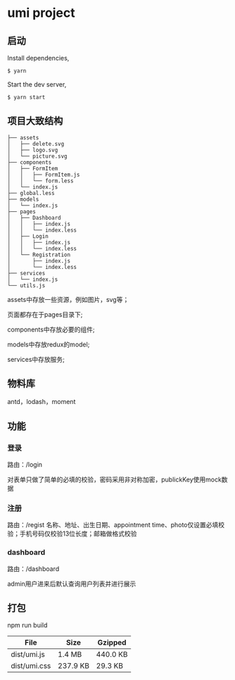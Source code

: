 # umi project

## 启动

Install dependencies,

```bash
$ yarn
```

Start the dev server,

```bash
$ yarn start
```

## 项目大致结构


```
├── assets
│   ├── delete.svg
│   ├── logo.svg
│   └── picture.svg
├── components
│   ├── FormItem
│   │   ├── FormItem.js
│   │   └── form.less
│   └── index.js
├── global.less
├── models
│   └── index.js
├── pages
│   ├── Dashboard
│   │   ├── index.js
│   │   └── index.less
│   ├── Login
│   │   ├── index.js
│   │   └── index.less
│   └── Registration
│       ├── index.js
│       └── index.less
├── services
│   └── index.js
└── utils.js
```

assets中存放一些资源，例如图片，svg等；

页面都存在于pages目录下;

components中存放必要的组件;

models中存放redux的model;

services中存放服务;


## 物料库
antd，lodash，moment


## 功能

### 登录

路由：/login

对表单只做了简单的必填的校验，密码采用非对称加密，publickKey使用mock数据


### 注册

路由：/regist
名称、地址、出生日期、appointment time、photo仅设置必填校验；手机号码仅校验13位长度；邮箱做格式校验

### dashboard

路由：/dashboard

admin用户进来后默认查询用户列表并进行展示

## 打包

npm run build

| File        | Size   | Gzipped  |
| ----------- | ------ | -------- |
| dist/umi.js | 1.4 MB | 440.0 KB |
|dist/umi.css  |    237.9 KB        |            29.3 KB|